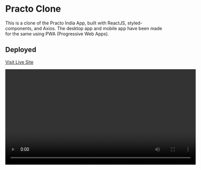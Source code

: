 
# Practo Clone

This is a clone of the Practo India App, built with ReactJS, styled-components, and Axios. The desktop app and mobile app have been made for the same using PWA (Progressive Web Apps).


## Deployed

[Visit Live Site](https://practo.vercel.app/)

<video src="https://chiranjeev-thapliyal.vercel.app/videos/practo.mp4?" width=600 autoplay loop>

  
## Run Locally

Clone the project

```bash
  git clone https://github.com/chiranjeev-thapliyal/practo.git
```

Go to the project directory

```bash
  cd practo
```

Install dependencies

```bash
  npm install
```

Start the server

```bash
  npm run start
```


## Contributors

- [SoumyashreeBehera](https://github.com/SoumyashreeBehera)
- [Pratik Saha](https://github.com/pratik9851)

  